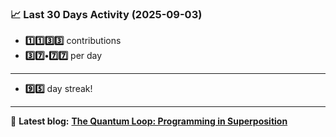 <!--START_STATS-->
### 📈 Last 30 Days Activity (2025-09-03)  
- **1️⃣1️⃣3️⃣3️⃣** contributions  
- **3️⃣7️⃣•7️⃣7️⃣** per day
---
- **9️⃣5️⃣** day streak!
---
📝 **Latest blog:** [**The Quantum Loop: Programming in Superposition**](https://andriak.com/blog/quantum-loop)
<!--END_STATS-->
